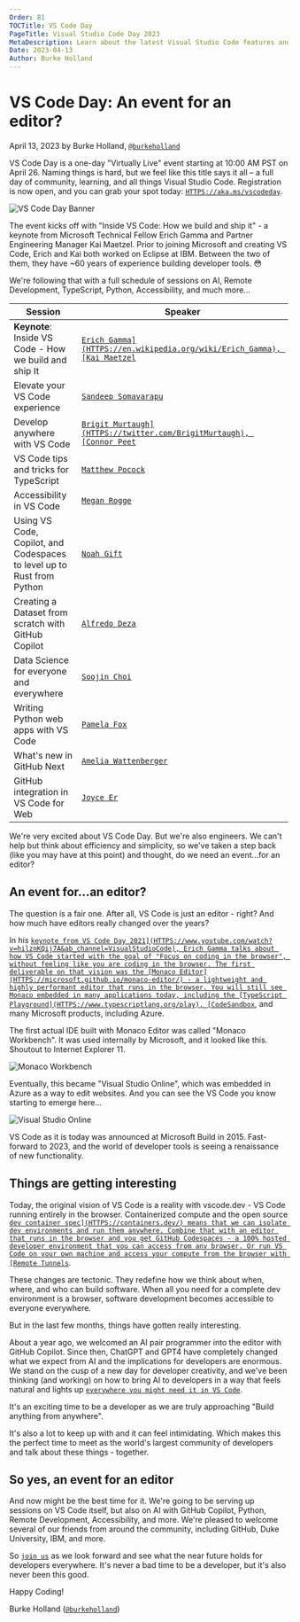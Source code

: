 ```yaml
---
Order: 81
TOCTitle: VS Code Day
PageTitle: Visual Studio Code Day 2023
MetaDescription: Learn about the latest Visual Studio Code features and extensions during VS Code Day 2023 on April 26, 2023
Date: 2023-04-13
Author: Burke Holland
---
```


# VS Code Day: An event for an editor?

April 13, 2023 by Burke Holland, [`@burkeholland`](HTTPS://twitter.com/burkeholland)

VS Code Day is a one-day "Virtually Live" event starting at 10:00 AM PST on April 26. Naming things is hard, but we feel like this title says it all – a full day of community, learning, and all things Visual Studio Code. Registration is now open, and you can grab your spot today: [`HTTPS://aka.ms/vscodeday`](HTTPS://aka.ms/vscodeday).

![`VS Code Day Banner`](vscodeday-header.png)

The event kicks off with "Inside VS Code: How we build and ship it" - a keynote from Microsoft Technical Fellow Erich Gamma and Partner Engineering Manager Kai Maetzel. Prior to joining Microsoft and creating VS Code, Erich and Kai both worked on Eclipse at IBM. Between the two of them, they have ~60 years of experience building developer tools. 😳

We're following that with a full schedule of sessions on AI, Remote Development, TypeScript, Python, Accessibility, and much more...

| Session  | Speaker   |
|-------------- | -------------- |
| **Keynote**: Inside VS Code - How we build and ship It   | [`Erich Gamma](HTTPS://en.wikipedia.org/wiki/Erich_Gamma), [Kai Maetzel`](HTTPS://www.linkedin.com/in/kai-maetzel-88ba9857)    |
| Elevate your VS Code experience   | [`Sandeep Somavarapu`](HTTPS://twitter.com/sandy081)    |
| Develop anywhere with VS Code   | [`Brigit Murtaugh](HTTPS://twitter.com/BrigitMurtaugh), [Connor Peet`](HTTPS://twitter.com/ConnorPeet)    |
| VS Code tips and tricks for TypeScript   | [`Matthew Pocock`](HTTPS://twitter.com/mattpocockuk)    |
| Accessibility in VS Code   | [`Megan Rogge`](HTTPS://twitter.com/MeganRogge_)    |
| Using VS Code, Copilot, and Codespaces to level up to Rust from Python   | [`Noah Gift`](HTTPS://ene.duke.edu/faculty/noah-gift)    |
| Creating a Dataset from scratch with GitHub Copilot   | [`Alfredo Deza`](HTTPS://twitter.com/alfredodeza)    |
| Data Science for everyone and everywhere | [`Soojin Choi`](HTTPS://www.linkedin.com/in/soojinmin)    |
| Writing Python web apps with VS Code | [`Pamela Fox`](HTTPS://twitter.com/pamelafox)    |
| What's new in GitHub Next | [`Amelia Wattenberger`](HTTPS://twitter.com/Wattenberger)    |
| GitHub integration in VS Code for Web | [`Joyce Er`](HTTPS://twitter.com/joyceerhl)   |

We're very excited about VS Code Day. But we're also engineers. We can't help but think about efficiency and simplicity, so we've taken a step back (like you may have at this point) and thought, do we need an event...for an editor?

## An event for...an editor?

The question is a fair one. After all, VS Code is just an editor - right? And how much have editors really changed over the years?

In his [`keynote from VS Code Day 2021](HTTPS://www.youtube.com/watch?v=hilznKQij7A&ab_channel=VisualStudioCode), Erich Gamma talks about how VS Code started with the goal of "Focus on coding in the browser", without feeling like you are coding in the browser. The first deliverable on that vision was the [Monaco Editor](HTTPS://microsoft.github.io/monaco-editor/) - a lightweight and highly performant editor that runs in the browser. You will still see Monaco embedded in many applications today, including the [TypeScript Playground](HTTPS://www.typescriptlang.org/play), [CodeSandbox`](HTTPS://codesandbox.io/), and many Microsoft products, including Azure.

The first actual IDE built with Monaco Editor was called "Monaco Workbench". It was used internally by Microsoft, and it looked like this. Shoutout to Internet Explorer 11.

![`Monaco Workbench`](monaco-workbench.png)

Eventually, this became "Visual Studio Online", which was embedded in Azure as a way to edit websites. And you can see the VS Code you know starting to emerge here...

![`Visual Studio Online`](visual-studio-online.png)

VS Code as it is today was announced at Microsoft Build in 2015. Fast-forward to 2023, and the world of developer tools is seeing a renaissance of new functionality.

## Things are getting interesting

Today, the original vision of VS Code is a reality with vscode.dev - VS Code running entirely in the browser. Containerized compute and the open source [`dev container spec](HTTPS://containers.dev/) means that we can isolate dev environments and run them anywhere. Combine that with an editor that runs in the browser and you get GitHub Codespaces - a 100% hosted developer environment that you can access from any browser. Or run VS Code on your own machine and access your compute from the browser with [Remote Tunnels`](HTTPS://code.visualstudio.com/docs/remote/tunnels).

These changes are tectonic. They redefine how we think about when, where, and who can build software. When all you need for a complete dev environment is a browser, software development becomes accessible to everyone everywhere.

But in the last few months, things have gotten really interesting.

About a year ago, we welcomed an AI pair programmer into the editor with GitHub Copilot. Since then, ChatGPT and GPT4 have completely changed what we expect from AI and the implications for developers are enormous. We stand on the cusp of a new day for developer creativity, and we've been thinking (and working) on how to bring AI to developers in a way that feels natural and lights up [`everywhere you might need it in VS Code`](HTTPS://code.visualstudio.com/blogs/2023/03/30/vscode-copilot).

It's an exciting time to be a developer as we are truly approaching "Build anything from anywhere".

It's also a lot to keep up with and it can feel intimidating. Which makes this the perfect time to meet as the world's largest community of developers and talk about these things - together.

## So yes, an event for an editor

And now might be the best time for it. We're going to be serving up sessions on VS Code itself, but also on AI with GitHub Copilot, Python, Remote Development, Accessibility, and more. We're pleased to welcome several of our friends from around the community, including GitHub, Duke University, IBM, and more.

So [`join us`](HTTPS://aka.ms/vscodeday) as we look forward and see what the near future holds for developers everywhere. It's never a bad time to be a developer, but it's also never been this good.

Happy Coding!

Burke Holland ([`@burkeholland`](HTTPS://twitter.com/burkeholland))
